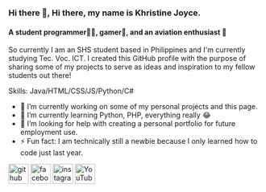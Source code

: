 
### Hi there 👋, Hi there, my name is Khristine Joyce.
#### A student programmer👩‍💻, gamer👾, and an aviation enthusiast 🛫

So currently I am an SHS student based in Philippines and I'm currently studying Tec. Voc. ICT. I created this GitHub profile with the purpose of sharing some of my projects to serve as ideas and inspiration to my fellow students out there! 


Skills: Java/HTML/CSS/JS/Python/C#

- 🔭 I’m currently working on some of my personal projects and this page. 
- 🌱 I’m currently learning Python, PHP, everything really 😂 
- 🤔 I’m looking for help with creating a personal portfolio for future employment use. 
- ⚡ Fun fact: I am technically still a newbie because I only learned how to code just last year. 


[<img src='https://cdn.jsdelivr.net/npm/simple-icons@3.0.1/icons/github.svg' alt='github' height='40'>](https://github.com/KJLining)  [<img src='https://cdn.jsdelivr.net/npm/simple-icons@3.0.1/icons/facebook.svg' alt='facebook' height='40'>](https://www.facebook.com/KhristineLining)  [<img src='https://cdn.jsdelivr.net/npm/simple-icons@3.0.1/icons/instagram.svg' alt='instagram' height='40'>](https://www.instagram.com/its_me_kj_9/)  [<img src='https://cdn.jsdelivr.net/npm/simple-icons@3.0.1/icons/youtube.svg' alt='YouTube' height='40'>](https://www.youtube.com/channel/KJ)  
